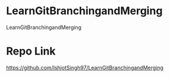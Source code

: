 # LearnGitBranchingandMerging
LearnGitBranchingandMerging
# Repo Link
https://github.com/IshjotSingh97/LearnGitBranchingandMerging
